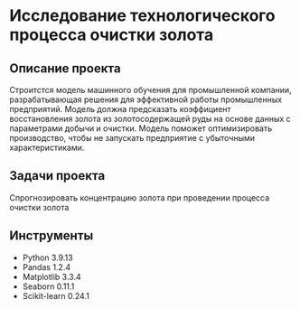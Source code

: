 # Исследование технологического процесса очистки золота

## Описание проекта

Строитстся модель машинного обучения для промышленной компании, разрабатывающая решения для эффективной работы промышленных предприятий. Модель должна предсказать коэффициент восстановления золота из золотосодержащей руды на основе данных с параметрами добычи и очистки. Модель поможет оптимизировать производство, чтобы не запускать предприятие с убыточными характеристиками.

## Задачи проекта

Спрогнозировать концентрацию золота при проведении процесса очистки золота

## Инструменты

- Python 3.9.13 
- Pandas 1.2.4
- Matplotlib 3.3.4
- Seaborn 0.11.1
- Scikit-learn 0.24.1
